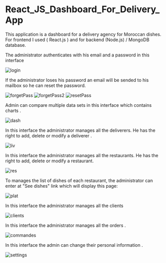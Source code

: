 # React_JS_Dashboard_For_Delivery_App
This application is a dashboard for a delivery agency for Moroccan dishes.
For frontend I used ( React.js ) and for backend (Node.js) / MongoDB database.

The administrator authenticates with his email and a password in this interface

![login](https://user-images.githubusercontent.com/45874875/201231847-c88290fd-d20d-42b9-973c-2d888bf95f16.PNG)

If the administrator loses his password an email will be sended to his mailbox so he can reset the password.

![forgetPass](https://user-images.githubusercontent.com/45874875/201231872-52d5d7f5-4b74-430f-8eb6-92b45a3135fc.PNG)
![forgetPass2](https://user-images.githubusercontent.com/45874875/201231888-9c615004-ea10-48c3-a7f0-ec3c6398be15.PNG)
![resetPass](https://user-images.githubusercontent.com/45874875/201232440-b00e34c9-94a6-41c3-b67a-4e226c14b4b6.PNG)


Admin can compare multiple data sets in this interface which contains charts .

![dash](https://user-images.githubusercontent.com/45874875/201232709-dabe66d5-b78c-4fae-bd26-14a9877539bf.PNG)


In this interface the administrator manages all the deliverers. He has the right to add, delete or modify a deliverer .

![liv](https://user-images.githubusercontent.com/45874875/201232913-44fa22aa-a6ec-4f0f-a6b6-7ab29773f9a1.PNG)


In this interface the administrator manages all the restaurants. He has the right to add, delete or modify a restaurant.

![res](https://user-images.githubusercontent.com/45874875/201233050-52dcf6b2-e8c5-465a-9843-c359bd907909.PNG)

To manages  the list of dishes of each restaurant, the administrator can enter at
"See dishes" link which will display this page:

![plat](https://user-images.githubusercontent.com/45874875/201233228-6f281102-500d-464a-861c-681e7c5616dc.PNG)


In this interface the administrator manages all the clients

![clients](https://user-images.githubusercontent.com/45874875/201233368-4e6766c9-8be9-4185-99a5-b026d9e0da99.PNG)

In this interface the administrator manages all the orders .

![commandes](https://user-images.githubusercontent.com/45874875/201233466-7f8ef192-b029-4955-a0b3-e6d7adef1af3.PNG)


In this interface the admin can change their personal information .

![settings](https://user-images.githubusercontent.com/45874875/201233587-86370468-dba5-4063-a4d7-c881f101916a.PNG)

